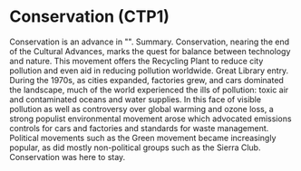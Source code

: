 # Conservation (CTP1)

Conservation is an advance in "".
Summary.
Conservation, nearing the end of the Cultural Advances, marks the quest for balance between technology and nature. This movement offers the Recycling Plant to reduce city pollution and even aid in reducing pollution worldwide.
Great Library entry.
During the 1970s, as cities expanded, factories grew, and cars dominated the landscape, much of the world experienced the ills of pollution: toxic air and contaminated oceans and water supplies. In this face of visible pollution as well as controversy over global warming and ozone loss, a strong populist environmental movement arose which advocated emissions controls for cars and factories and standards for waste management. Political movements such as the Green movement became increasingly popular, as did mostly non-political groups such as the Sierra Club. Conservation was here to stay.